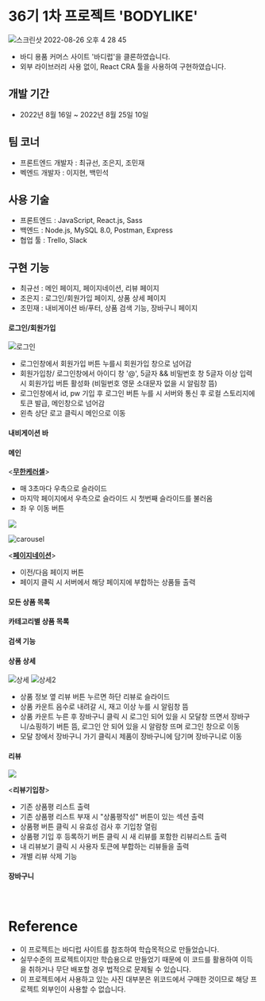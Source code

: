 # 36기 1차 프로젝트 'BODYLIKE' 
![스크린샷 2022-08-26 오후 4 28 45](https://user-images.githubusercontent.com/107386533/186849064-278872a7-fc09-4ac6-bb1f-77d3d01f0958.png)

- 바디 용품 커머스 사이트 '바디럽'을 클론하였습니다. 
- 외부 라이브러리 사용 없이, React CRA 툴을 사용하여 구현하였습니다. 

## 개발 기간
- 2022년 8월 16일 ~ 2022년 8월 25일 10일

## 팀 코너 
- 프론트엔드 개발자 : 최규선, 조은지, 조민재
- 벡엔드 개발자 : 이지현, 백민석

## 사용 기술 
- 프론트엔드 : JavaScript, React.js, Sass
- 백엔드 : Node.js, MySQL 8.0, Postman, Express 
- 협업 툴 : Trello, Slack

## 구현 기능 
- 최규선 : 메인 페이지, 페이지네이션, 리뷰 페이지 
- 조은지 : 로그인/회원가입 페이지, 상품 상세 페이지
- 조민재 : 내비게이션 바/푸터, 상품 검색 기능, 장바구니 페이지


#### 로그인/회원가입 
![로그인](https://blog.kakaocdn.net/dn/btGJ8L/btrKGp2I5Pl/do5RvatE0KIkYPpOWQ93y0/img.gif)
- 로그인창에서 회원가입 버튼 누를시 회원가입 창으로 넘어감
- 회원가입창/ 로그인창에서 아이디 창 '@', 5글자 && 비밀번호 창 5글자 이상 입력시 회원가입 버튼 활성화 (비밀번호 영문 소대문자 없을 시 알림창 뜸)
- 로그인창에서 id, pw 기입 후 로그인 버튼 누를 시 서버와 통신 후 로컬 스토리지에 토큰 발급, 메인창으로 넘어감
- 왼측 상단 로고 클릭시 메인으로 이동


#### 내비게이션 바 

#### 메인
<<u><strong>무한케러셀</strong></u>>
- 매 3초마다 우측으로 슬라이드
- 마지막 페이지에서 우측으로 슬라이드 시 첫번째 슬라이드를 불러옴
- 좌 우 이동 버튼

<img src="https://img.shields.io/badge/react-61DAFB?style=for-the-badge&logo=react&logoColor=black">


![carousel](https://user-images.githubusercontent.com/73376092/186857763-75f04bc4-44d0-4d3a-bdf3-ef63435fd1ff.gif)


<<u><strong>페이지네이션</strong></u>>


- 이전/다음 페이지 버튼 
- 페이지 클릭 시 서버에서 해당 페이지에 부합하는 상품들 출력


#### 모든 상품 목록

#### 카테고리별 상품 목록

#### 검색 기능

#### 상품 상세

![상세](https://blog.kakaocdn.net/dn/Gn5Xk/btrKGRDLagS/NbKK2AwoV19ixffDPoDqR0/img.gif)
![상세2](https://blog.kakaocdn.net/dn/dltnVp/btrKGOf9axq/4l3PCVMFlp4R9Y3MfMnBbk/img.gif)


- 상품 정보 옆 리뷰 버튼 누르면 하단 리뷰로 슬라이드
- 상품 카운트 음수로 내려갈 시, 재고 이상 누를 시 알림창 뜸
- 상품 카운트 누른 후 장바구니 클릭 시 로그인 되어 있을 시 모달창 뜨면서 장바구니/쇼핑하기 버튼 뜸, 로그인 안 되어 있을 시 알람창 뜨며 로그인 창으로 이동
- 모달 창에서 장바구니 가기 클릭시 제품이 장바구니에 담기며 장바구니로 이동 




#### 리뷰 
<img src="https://img.shields.io/badge/react-61DAFB?style=for-the-badge&logo=react&logoColor=black">


<<strong>리뷰기입창</strong>>


- 기존 상품평 리스트 출력
- 기존 상품평 리스트 부재 시 "상품평작성" 버튼이 있는 섹션 출력
- 상품평 버튼 클릭 시 유효성 검사 후 기입창 열림
- 상품평 기입 후 등록하기 버튼 클릭 시 새 리뷰를 포함한 리뷰리스트 출력
- 내 리뷰보기 클릭 시 사용자 토큰에 부합하는 리뷰들을 출력
- 개별 리뷰 삭제 기능

#### 장바구니 

<br />

# Reference
- 이 프로젝트는 바디럽 사이트를 참조하여 학습목적으로 만들었습니다.
- 실무수준의 프로젝트이지만 학습용으로 만들었기 때문에 이 코드를 활용하여 이득을 취하거나 무단 배포할 경우 법적으로 문제될 수 있습니다.
- 이 프로젝트에서 사용하고 있는 사진 대부분은 위코드에서 구매한 것이므로 해당 프로젝트 외부인이 사용할 수 없습니다.
